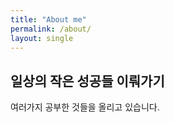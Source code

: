 ```yaml
---
title: "About me"
permalink: /about/
layout: single
---
```


## 일상의 작은 성공들 이뤄가기

여러가지 공부한 것들을 올리고 있습니다.